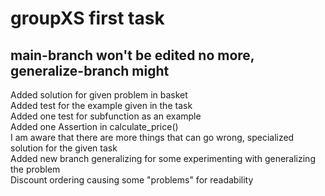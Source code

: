 # groupXS first task
## main-branch won't be edited no more, generalize-branch might
<p> 
Added solution for given problem in basket <br>
Added test for the example given in the task <br>
Added one test for subfunction as an example <br>
Added one Assertion in calculate_price() <br>
I am aware that there are more things that can go wrong, specialized solution for the given task <br>
Added new branch generalizing for some experimenting with generalizing the problem <br>
Discount ordering causing some "problems" for readability <br>
</p>
